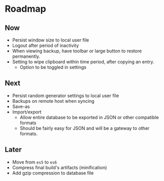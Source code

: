 # Roadmap

## Now
- Persist window size to local user file
- Logout after period of inactivity
- When viewing backup, have toolbar or large button to restore permanently.
- Setting to wipe clipboard within time period, after copying an entry.
  - Option to be toggled in settings

## Next
- Persist random generator settings to local user file
- Backups on remote host when syncing
- Save-as
- Import/export
  - Allow entire database to be exported in JSON or other compatible formats
  - Should be fairly easy for JSON and will be a gateway to other formats.

## Later
- Move from `es5` to `es6`
- Compress final build's artifacts (minification)
- Add gzip compression to database file
